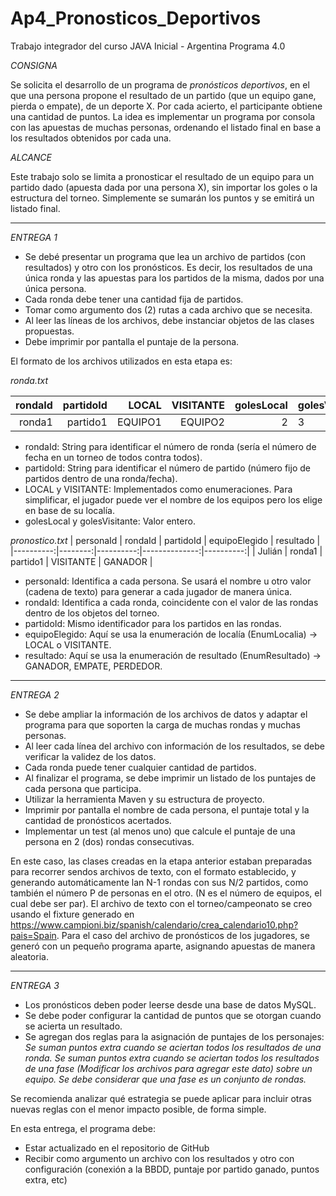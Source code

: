 # Ap4_Pronosticos_Deportivos
Trabajo integrador del curso JAVA Inicial - Argentina Programa 4.0

*CONSIGNA*

Se solicita el desarrollo de un programa de _pronósticos deportivos_, en el que una persona propone el resultado de un partido (que un equipo gane, pierda o empate), de un deporte X.
Por cada acierto, el participante obtiene una cantidad de puntos.
La idea es implementar un programa por consola con las apuestas de muchas personas, ordenando el listado final en base a los resultados obtenidos por cada una.

*ALCANCE*

Este trabajo solo se limita a pronosticar el resultado de un equipo para un partido dado (apuesta dada por una persona X), sin importar los goles o la estructura del torneo. Simplemente se sumarán los puntos y se emitirá un listado final.


****
*ENTREGA 1*

* Se debé presentar un programa que lea un archivo de partidos (con resultados) y otro con los pronósticos. Es decir, los resultados de una única ronda y las apuestas para los partidos de la misma, dados por una única persona.
* Cada ronda debe tener una cantidad fija de partidos.
* Tomar como argumento dos (2) rutas a cada archivo que se necesita.
* Al leer las líneas de los archivos, debe instanciar objetos de las clases propuestas.
* Debe imprimir por pantalla el puntaje de la persona.

El formato de los archivos utilizados en esta etapa es:

_ronda.txt_


| rondaId | partidoId | LOCAL | VISITANTE | golesLocal | golesVisitante |
|--------:|----------:|------:|----------:|-----------:|----------------|
| ronda1  | partido1  | EQUIPO1 | EQUIPO2 | 2 | 3 |


* rondaId: String para identificar el número de ronda (sería el número de fecha en un torneo de todos contra todos).
* partidoId: String para identificar el número de partido (número fijo de partidos dentro de una ronda/fecha).
* LOCAL y VISITANTE: Implementados como enumeraciones. Para simplificar, el jugador puede ver el nombre de los equipos pero los elige en base de su localía.
* golesLocal y golesVisitante: Valor entero.


_pronostico.txt_
| personaId | rondaId | partidoId | equipoElegido | resultado |
|----------:|--------:|----------:|--------------:|----------:|
|  Julián   | ronda1  | partido1  |   VISITANTE   |  GANADOR  |

* personaId: Identifica a cada persona. Se usará el nombre u otro valor (cadena de texto) para generar a cada jugador de manera única.
* rondaId: Identifica a cada ronda, coincidente con el valor de las rondas dentro de los objetos del torneo.
* partidoId: Mismo identificador para los partidos en las rondas.
* equipoElegido: Aquí se usa la enumeración de localía (EnumLocalia) -> LOCAL o VISITANTE.
* resultado: Aquí se usa la enumeración de resultado (EnumResultado) -> GANADOR, EMPATE, PERDEDOR.


***

*ENTREGA 2*

* Se debe ampliar la información de los archivos de datos y adaptar el programa para que soporten la carga de muchas rondas y muchas personas.
* Al leer cada línea del archivo con información de los resultados, se debe verificar la validez de los datos.
* Cada ronda puede tener cualquier cantidad de partidos.
* Al finalizar el programa, se debe imprimir un listado de los puntajes de cada persona que participa.
* Utilizar la herramienta Maven y su estructura de proyecto.
* Imprimir por pantalla el nombre de cada persona, el puntaje total y la cantidad de pronósticos acertados.
* Implementar un test (al menos uno) que calcule el puntaje de una persona en 2 (dos) rondas consecutivas.

En este caso, las clases creadas en la etapa anterior estaban preparadas para recorrer sendos archivos de texto, con el formato establecido, y generando automáticamente lan N-1 rondas con sus N/2 partidos, como también el número P de personas en el otro. (N es el número de equipos, el cual debe ser par).
El archivo de texto con el torneo/campeonato se creo usando el fixture generado en https://www.campioni.biz/spanish/calendario/crea_calendario10.php?pais=Spain.
Para el caso del archivo de pronósticos de los jugadores, se generó con un pequeño programa aparte, asignando apuestas de manera aleatoria.

***

*ENTREGA 3*

* Los pronósticos deben poder leerse desde una base de datos MySQL.
* Se debe poder configurar la cantidad de puntos que se otorgan cuando se acierta un resultado.
* Se agregan dos reglas para la asignación de puntajes de los personajes:
_Se suman puntos extra cuando se aciertan todos los resultados de una ronda._
_Se suman puntos extra cuando se aciertan todos los resultados de una fase (Modificar los archivos para agregar este dato) sobre un equipo. Se debe considerar que una fase es un conjunto de rondas._
 
Se recomienda analizar qué estrategia se puede aplicar para incluir otras nuevas reglas con el menor impacto posible, de forma simple.

En esta entrega, el programa debe:
 * Estar actualizado en el repositorio de GitHub
 * Recibir como argumento un archivo con los resultados y otro con configuración (conexión a la BBDD, puntaje por partido ganado, puntos extra, etc)
